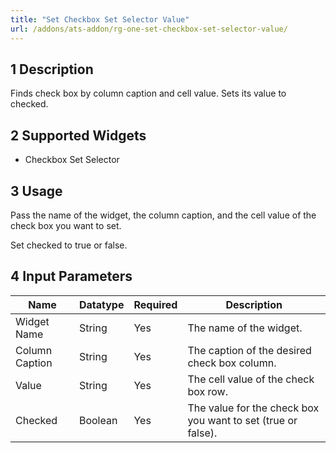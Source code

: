 ```yaml
---
title: "Set Checkbox Set Selector Value"
url: /addons/ats-addon/rg-one-set-checkbox-set-selector-value/
---
```


## 1 Description

Finds check box by column caption and cell value. Sets its value to checked.

## 2 Supported Widgets

* Checkbox Set Selector

## 3 Usage

Pass the name of the widget, the column caption, and the cell value of the check box you want to set.

Set checked to true or false.

## 4 Input Parameters

Name | Datatype | Required | Description
---- | -------- | ------- |---------------
Widget Name | String | Yes | The name of the widget.
Column Caption | String | Yes | The caption of the desired check box column.
Value | String | Yes | The cell value of the check box row.
Checked | Boolean | Yes | The value for the check box you want to set (true or false).
